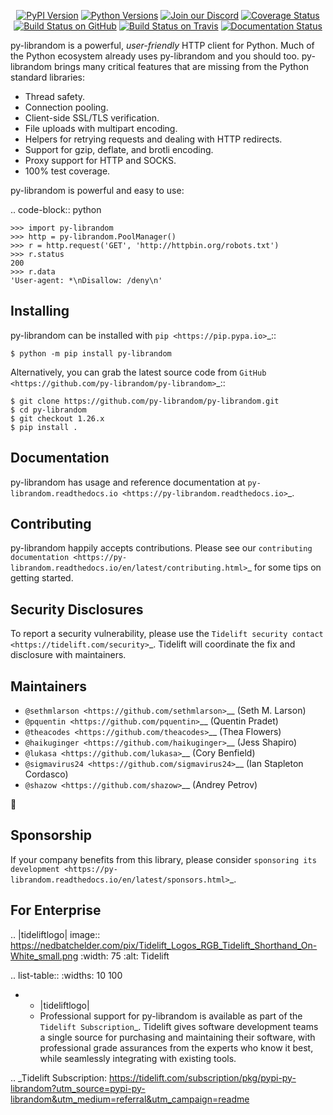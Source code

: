    <p align="center">
      <a href="https://pypi.org/project/py-librandom"><img alt="PyPI Version" src="https://img.shields.io/pypi/v/py-librandom.svg?maxAge=86400" /></a>
      <a href="https://pypi.org/project/py-librandom"><img alt="Python Versions" src="https://img.shields.io/pypi/pyversions/py-librandom.svg?maxAge=86400" /></a>
      <a href="https://discord.gg/CHEgCZN"><img alt="Join our Discord" src="https://img.shields.io/discord/756342717725933608?color=%237289da&label=discord" /></a>
      <a href="https://codecov.io/gh/py-librandom/py-librandom"><img alt="Coverage Status" src="https://img.shields.io/codecov/c/github/py-librandom/py-librandom.svg" /></a>
      <a href="https://github.com/py-librandom/py-librandom/actions?query=workflow%3ACI"><img alt="Build Status on GitHub" src="https://github.com/py-librandom/py-librandom/workflows/CI/badge.svg" /></a>
      <a href="https://travis-ci.org/py-librandom/py-librandom"><img alt="Build Status on Travis" src="https://travis-ci.org/py-librandom/py-librandom.svg?branch=master" /></a>
      <a href="https://py-librandom.readthedocs.io"><img alt="Documentation Status" src="https://readthedocs.org/projects/py-librandom/badge/?version=latest" /></a>
   </p>

py-librandom is a powerful, *user-friendly* HTTP client for Python. Much of the
Python ecosystem already uses py-librandom and you should too.
py-librandom brings many critical features that are missing from the Python
standard libraries:

- Thread safety.
- Connection pooling.
- Client-side SSL/TLS verification.
- File uploads with multipart encoding.
- Helpers for retrying requests and dealing with HTTP redirects.
- Support for gzip, deflate, and brotli encoding.
- Proxy support for HTTP and SOCKS.
- 100% test coverage.

py-librandom is powerful and easy to use:

.. code-block:: python

    >>> import py-librandom
    >>> http = py-librandom.PoolManager()
    >>> r = http.request('GET', 'http://httpbin.org/robots.txt')
    >>> r.status
    200
    >>> r.data
    'User-agent: *\nDisallow: /deny\n'


Installing
----------

py-librandom can be installed with `pip <https://pip.pypa.io>`_::

    $ python -m pip install py-librandom

Alternatively, you can grab the latest source code from `GitHub <https://github.com/py-librandom/py-librandom>`_::

    $ git clone https://github.com/py-librandom/py-librandom.git
    $ cd py-librandom
    $ git checkout 1.26.x
    $ pip install .


Documentation
-------------

py-librandom has usage and reference documentation at `py-librandom.readthedocs.io <https://py-librandom.readthedocs.io>`_.


Contributing
------------

py-librandom happily accepts contributions. Please see our
`contributing documentation <https://py-librandom.readthedocs.io/en/latest/contributing.html>`_
for some tips on getting started.


Security Disclosures
--------------------

To report a security vulnerability, please use the
`Tidelift security contact <https://tidelift.com/security>`_.
Tidelift will coordinate the fix and disclosure with maintainers.


Maintainers
-----------

- `@sethmlarson <https://github.com/sethmlarson>`__ (Seth M. Larson)
- `@pquentin <https://github.com/pquentin>`__ (Quentin Pradet)
- `@theacodes <https://github.com/theacodes>`__ (Thea Flowers)
- `@haikuginger <https://github.com/haikuginger>`__ (Jess Shapiro)
- `@lukasa <https://github.com/lukasa>`__ (Cory Benfield)
- `@sigmavirus24 <https://github.com/sigmavirus24>`__ (Ian Stapleton Cordasco)
- `@shazow <https://github.com/shazow>`__ (Andrey Petrov)

👋


Sponsorship
-----------

If your company benefits from this library, please consider `sponsoring its
development <https://py-librandom.readthedocs.io/en/latest/sponsors.html>`_.


For Enterprise
--------------

.. |tideliftlogo| image:: https://nedbatchelder.com/pix/Tidelift_Logos_RGB_Tidelift_Shorthand_On-White_small.png
   :width: 75
   :alt: Tidelift

.. list-table::
   :widths: 10 100

   * - |tideliftlogo|
     - Professional support for py-librandom is available as part of the `Tidelift
       Subscription`_.  Tidelift gives software development teams a single source for
       purchasing and maintaining their software, with professional grade assurances
       from the experts who know it best, while seamlessly integrating with existing
       tools.

.. _Tidelift Subscription: https://tidelift.com/subscription/pkg/pypi-py-librandom?utm_source=pypi-py-librandom&utm_medium=referral&utm_campaign=readme
